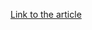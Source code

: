 [Link to the article](https://www.rapid7.com/blog/post/2024/02/05/exploring-the-not-so-secret-code-of-blackhunt-ransomware-2/)
